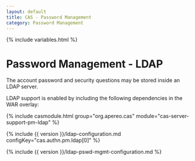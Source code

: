 ```yaml
---
layout: default
title: CAS - Password Management
category: Password Management
---
```


{% include variables.html %}

# Password Management - LDAP

The account password and security questions may be stored inside an LDAP server.

LDAP support is enabled by including the following dependencies in the WAR overlay:

{% include casmodule.html group="org.apereo.cas" module="cas-server-support-pm-ldap" %}

{% include {{ version }}/ldap-configuration.md configKey="cas.authn.pm.ldap[0]" %}

{% include {{ version }}/ldap-pswd-mgmt-configuration.md %}
